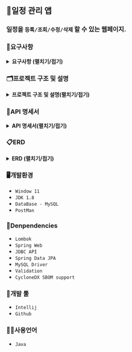 ## 📆일정 관리 앱
### 일정을 `등록/조회/수정/삭제` 할 수 있는 웹페이지.

### 📖요구사항
<details><summary><b>요구사항 (펼치기/접기)</b></summary>

1. 사용자 관리
    - 사용자 등록
        - `이메일`, `이름`, `비밀번호`을 입력받아 사용자를 생성한다.
        - 생성시 `등록일`을 자동으로 입력한다.
        - 비밀번호는 `DB`에 `암호화`하여 저장된다.
        - 유저의 권한을 등록한다. (`관리자`, `일반 사용자`)
    - 사용자 조회
        - `JWT`과 `필터`를 사용하여 로그인 기능을 구현한다.
        - `회원가입`과 `로그인`을 제외한 모든 요청에서 `토큰`을 활용하여 인증 처리한다.
    - 사용자 수정
        - 사용자 정보를 `수정`할 수 있다. 
        - 수정시 `수정날짜`를 자동으로 갱신한다.
    - 사용자 삭제
        - 탈퇴 버튼을 클릭하여 탈퇴한다.
        - `탈퇴한 회원`과 `연관된 게시글`을 모두 삭제한다.
2. 일정 관리
    - 일정 등록
        - `로그인`한 회원에 한해서 게시글을 작성할 수 있다.
        - `제목`, `내용`을 입력하여 일정을 등록한다.
        - `작성/수정일`은 날짜와 시간을 모두 포함한 형태이다.
        - 등록시 외부 `API`를 활용하여 `날씨`를 등록한다.
    - 일정 조회
        - 모든 일정을 조회할 수 있다.
        - `수정일`을 기준으로 내림차순 정렬한다.
        - 한페이지에 사용자가 `선택한 갯수`만큼 일정을 표시한다.
        - 기본 페이지 크기는 `10`이다.
    - 일정 수정
        - 선택한 일정의 `할일`을 수정할 수 있다.
        - `관리자 권한`을 가진 유저만 일정을 `수정`할 수 있다.
    - 일정 삭제
        - `선택한 일정`을 삭제한다.
        - 삭제할땐 `비밀번호`를 함께 입력해야 한다.
        - `관리자 권한`을 가진 유저만 일정을 `삭제`할 수 있다.
        - 연관된 `댓글`을 모두 삭제한다.
3. 댓글 관리
    - 생성된 일정에 `댓글`을 남길 수 있다.
    - 댓글을 `조회`, `수정`, `삭제`할 수 있다.
    - 본인이 작성한 댓글만 `삭제`할 수 있다.
</details>

### 🗂️프로젝트 구조 및 설명
<details><summary><b>프로젝트 구조 및 설명(펼치기/접기)</b></summary> 

```bash
'src'                                                           # 일정 관리 프로젝트 관련 패키지와 소스 코드를 모아놓은 폴더 
 ├── 'main'
 │   └── 'java.com.sparta.schedule_project'                     # 일정 관리 프로젝트 
 │        ├── ScheduleProjectApplication.java                   # 시작 함수가 있는 class 
 │        │
 │        ├── 'config'                                          # 프로젝트 설정 관련 class들을 모아놓은 폴더
 │        │    ├── PasswordEncoder.java                         # 비밀번호에 대한 암호화 및 대조 기능을 지원하는 class
 │        │    ├── RestTemplateConfig.java                      # RestTemplate 설정 class
 │        │    └── TokenProviderConfig.java                     # TokenProvider 설정 class
 │        │
 │        ├── 'enums'                                           # 프로젝트에서 사용되는 enum들을 모아놓은 폴더
 │        │    ├── AuthType.java                                # 용자 권한 종류를 나타내는 enum
 │        │    ├── LoginType.java                               # 로그인 방식을 나타내는 enum
 │        │    ├── ResponseCode.java                            # API 응답 시 사용되는 상태 코드와 메시지를 정의하는 enum
 │        │    └── TokenType.java                               # 큰을 어디에 넣을지 나타내는 enum
 │        │
 │        ├── 'util'                                            # 토큰 관련 클래스들을 모아놓은 폴더
 │        │    ├── 'token'                                      # 토큰 관련 클래스들을 모아놓은 폴더
 │        │    │     ├── TokenProvider.java                     # 상속받아 사용하는 TokenProvider interface
 │        │    │     ├── JwtCookieTokenProvider.java            # JWT를 이용하여 쿠키에 사용자 정보를 저장하고 인증을 처리하는 class
 │        │    │     ├── JwtHeaderTokenProvider.java            # JWT를 이용하여 헤더에 사용자 정보를 저장하고 인증을 처리하는 class
 │        │    │     └── JwtUtil.java                           # JWT 토큰 생성 및 검증을 수행하는 class
 │        │    ├── 'PasswordEncoder'                            # 프로젝트 설정 관련 class들을 모아놓은 폴더
 │        │    └── 'WeatherApiService'                          # 현재 날씨를 외부 API로부터 받아도는 서비스 class
 │        │ 
 │        ├── 'filter'                                          # 필터들을 모아놓은 폴더
 │        │    ├── AuthFilter.java                              # 인증 필터 (로그인 여부 확인 등)
 │        │    ├── ExceptionFilter.java                         # 예외처리 필터
 │        │    └── LoggingFilter.java                           # 로그 필터 (요청/응답 로그 기록)
 │        │
 │        ├── 'controller'                                      # 사용자 요청을 처리하기 위한 컨트롤러를 모아놓은 폴더 
 │        │    ├── ScheduleController.java                      # 일정 관련 요청을 처리하는 컨트롤러 class 
 │        │    ├── CommentController.java                       # 댓글 관련 요청을 처리하는 컨트롤러 class 
 │        │    └── UserController.java                          # 사용자 관련 요청을 처리하는 컨트롤러 class 
 │        │
 │        ├── 'dto'                                             # 데이터를 주고받기 위한 객체를 모아놓은 폴더 
 │        │    ├── 'request'                                    # 서버에 무언가 요청할때 사용되는 폴더 및 class들을 모아놓은 폴더
 │        │    │    ├── LoginRequestDto.java                    # 로그인을 요청할 때 사용하는 dto 
 │        │    │    ├── CreateUserRequestDto.java               # 사용자를 등록 요청할 때 사용하는 dto 
 │        │    │    ├── CreateScheduleRequestDto.java           # 일정 정보를 등록 요청할 때 사용하는 dto 
 │        │    │    ├── CreateCommentRequesthDto.java           # 댓글을 등록 요청할 때 사용하는 dto  
 │        │    │    ├── ModifyUserRequestDto.java               # 사용자를 수정할 때 사용하는 dto 
 │        │    │    ├── ModifyScheduleRequesthDto.java          # 일정을 수정할 때 사용하는 dto 
 │        │    │    └── ModifyCommentRequesthDto.java           # 댓글을 수정할 때 사용하는 dto
 │        │    │
 │        │    └── 'response'                                   # 서버에서 응답할때 사용되는 폴더 및 class들을 모아놓은 폴더
 │        │         ├── ResponseStatusDto.java                  # API응답 상태에 대한 정보를 제공하는 dto    
 │        │         ├── UserResponseDto.java                    # 서버로부터 사용자 요청 처리 결과를 받을 때 사용하는 class
 │        │         ├── UserDto.java                            # 사용자 dto class
 │        │         ├── ScheduleResponseDto.java                # 서버로부터 일정 요청 처리 결과를 받을 때 사용하는 class
 │        │         ├── ScheduleDto.java                        # 일정 dto class
 │        │         ├── CommentResponseDto.java                 # 서버로부터 댓글 요청 처리 결과를 받을 때 사용하는 class    
 │        │         ├── CommentDto.java                         # 댓글 dto class
 │        │         └── PageDto.java                            # 페이징 정보를 담는 dto class 
 │        │         
 │        ├── 'entity'                                          # DB와 매핑되는 엔티티 클래스들을 모아놓은 폴더 
 │        │    ├── Comment.java                                 # 댓글 entity 
 │        │    ├── Schedule.java                                # 일정 entity 
 │        │    ├── Timestamped.java                             # 자동으로 시간을 넣어주는 entity
 │        │    └── User.java                                    # 사용자 entity 
 │        │         
 │        ├── 'exception'                                       # 사용자 요청을 처리하기 위한 컨트롤러를 모아놓은 폴더 
 │        │    ├── GlobalExceptionHandler.java                  # 예외 처리 class
 │        │    └── ResponseException.java                       # API 응답 시 발생하는 예외를 나타내는 class 
 │        │         
 │        ├── 'repository'                                      # DB와 상호작용하는 레포지토리를 모아놓은 폴더 
 │        │    ├── ScheduleRepository.java                      # 일정을 저장하고 조회하는 기능을 제공하는 레포지토리 class 
 │        │    ├── CommentRepository.java                       # 일정을 저장하고 조회하는 기능을 제공하는 레포지토리 class 
 │        │    └── UserRepository.java                          # 사용자를 저장하고 조회하는 기능을 제공하는 레포지토리 class 
 │        │         
 │        └── 'service'                                         # 비즈니스 로직을 처리하는 서비스들을 모아놓은 폴더 
 │             ├── login.java                                   # 로그인 관련 서비스들을 모아놓은 폴더
 │             │   ├── DefaultLoginService.java                 # 기본 로그인 기능을 제공하는 서비스 class
 │             │   ├── KakaoLoginService.java                   # Kakao Social Login 기능을 제공하는 서비스 class
 │             │   ├── SocialLogin.java                         # 소셜 로그인 서비스의 공통적인 기능을 정의한 interface
 │             │   └── SocialLoginService.java                  # 다양한 소셜 로그인 서비스를 관리하는 class
 │             ├── ScheduleService.java                         # 일정 관련 비즈니스 로직을 처리하는 class 
 │             ├── CommentService.java                          # 댓글 관련 비즈니스 로직을 처리하는 class 
 │             └── UserService.java                             # 사용자 관련 비즈니스 로직을 처리하는 class 
 └── 'docs'                                                     # 일정 관리 프로젝트와 관련된 문서들을 모아놓은 폴더 
      ├── README.md                                             # 일정 관리 프로젝트에 대한 설명을 담은 파일 
      └── schedule.sql                                          # 일정 관리 프로젝트에서 사용되는 테스트 쿼리를 모은 파일
```
</details>

### 📑API 명세서
<details><summary><b>API 명세서(펼치기/접기)</b></summary>
<table>
    <tr>
        <th>api&nbsp;&nbsp;&nbsp;&nbsp;&nbsp;&nbsp;&nbsp;&nbsp;&nbsp;&nbsp;&nbsp;&nbsp;&nbsp;&nbsp;</th>
        <th>Method</th>
        <th>URL</th>
        <th>request header</th>
        <th>request</th>
        <th>response header</th>
        <th>response</th>                               
<th>status&nbsp;&nbsp;&nbsp;&nbsp;&nbsp;&nbsp;&nbsp;&nbsp;&nbsp;&nbsp;&nbsp;&nbsp;&nbsp;&nbsp;&nbsp;&nbsp;&nbsp;&nbsp;&nbsp;&nbsp;&nbsp;&nbsp;&nbsp;&nbsp;&nbsp;&nbsp;&nbsp;&nbsp;&nbsp;&nbsp;&nbsp;&nbsp;&nbsp;&nbsp;&nbsp;&nbsp;&nbsp;&nbsp;&nbsp;&nbsp;&nbsp;&nbsp;&nbsp;&nbsp;&nbsp;&nbsp;&nbsp;&nbsp;&nbsp;&nbsp;
        </th>
    </tr>
    <tr>
        <td><b>회원 가입</b></td>
        <td><span style=background-color:#786E12AA;font-weight:bold;>POST</span></td>
        <td><span>/api/signup</span></td>
        <td>RequestBody</td>
        <td><pre lang="json">{     
    "email": "hong@gmail.com",
    "password": "1q2w3e4r#",
    "name": "홍길동",
    "auth": "ADMIN"
}</pre></td>
        <td>application/json</td>
        <td><pre lang="json">{
    "message": "create user success",
    "status": 200
}</pre></td>
        <td>
            <span style=background-color:yellow;font-weight:bold;color:black;>201</span>: 사용자 정상등록<br/>
            <span style=background-color:skyblue;font-weight:bold;color:black;>409</span>: 중복된 이메일
        </td>
    </tr>
    <tr>
        <td><b>로그인</b></td>
        <td><span style=background-color:#786E12AA;font-weight:bold;>POST</span></td>
        <td><span>/api/login</span></td>
        <td>RequestBody</td>
        <td><pre lang="json">{
    "email" : "hong@email.com",
    "password" : "1q2w3e4r#"
}</pre></td>
        <td>application/json</td>
        <td><pre lang="json">{
    "message": "login success",
    "status": 201
}</pre></td>
        <td>
            <span style=background-color:yellow;font-weight:bold;color:black;>200</span>: 로그인 성공<br/>
            <span style=background-color:skyblue;font-weight:bold;color:black;>400</span>: 잘못된 값 입력<br/>
            <span style=background-color:skyblue;font-weight:bold;color:black;>401</span>: 일치하지 않는 비밀번호<br/>
            <span style=background-color:skyblue;font-weight:bold;color:black;>404</span>: 존재하지 않는 유저
        </td>
    </tr>
    <tr>
        <td><b>사용자<br/>정보 조회</b></td>
        <td><span style=background-color:#22741CAA;font-weight:bold;>GET</span></td>
        <td><span>/api<br/>/users/{userId}</span></td>
        <td>PathVariable</td>
        <td><code>N/A</code></td>
        <td>application/json</td>
        <td><pre lang="json">{
    "user": {
        "id": 1,
        "email": "hong@gmail.com",
        "password": "1q2w3e4r#",
        "name": "홍길동",
        "auth": "ADMIN"
    },
    "status": {
        "message": "search user success",
        "status": 200
    }
}</pre></td>
        <td>
            <span style=background-color:yellow;font-weight:bold;color:black;>200</span>: 사용자 정보 조회 성공<br/>
            <span style=background-color:skyblue;font-weight:bold;color:black;>400</span>: 토큰이 없음<br/>
            <span style=background-color:skyblue;font-weight:bold;color:black;>401</span>: 토큰 유효기간 만료<br/>
            <span style=background-color:skyblue;font-weight:bold;color:black;>401</span>: 지원하지 않는 토큰 형식<br/>
            <span style=background-color:skyblue;font-weight:bold;color:black;>403</span>: 권한이 없음<br/>
            <span style=background-color:skyblue;font-weight:bold;color:black;>404</span>: 존재하지 않는 유저<br/>
            <span style=background-color:skyblue;font-weight:bold;color:black;>404</span>: 잘못된 JWT 토큰
        </td>
    </tr>
    <tr>
        <td><b>사용자<br/>수정</b></td>
        <td><span style=background-color:#3B36CFAA;font-weight:bold;>PUT</span></td>
        <td><span>/api<br/>/users/{userId}</span></td>
        <td>PathVariable<br/>RequestBody</td>
        <td><pre lang="json">{    
    "userId": 1,        
    "password": "1q2w3e4r#",
    "name": "김길동"
}</pre></td>
        <td>application/json</td>
        <td><pre lang="json">{
    "message": "update user success",
    "status": 200
}</pre></td>
        <td>
            <span style=background-color:yellow;font-weight:bold;color:black;>200</span>: 사용자 정상수정<br/>
            <span style=background-color:skyblue;font-weight:bold;color:black;>400</span>: 잘못된 값 입력<br/>
            <span style=background-color:skyblue;font-weight:bold;color:black;>400</span>: 토큰이 없음<br/>
            <span style=background-color:skyblue;font-weight:bold;color:black;>401</span>: 토큰 유효기간 만료<br/>
            <span style=background-color:skyblue;font-weight:bold;color:black;>401</span>: 지원하지 않는 토큰 형식<br/>
            <span style=background-color:skyblue;font-weight:bold;color:black;>403</span>: 수정 권한이 없음<br/>
            <span style=background-color:skyblue;font-weight:bold;color:black;>404</span>: 존재하지 않는 유저<br/>
            <span style=background-color:skyblue;font-weight:bold;color:black;>404</span>: 잘못된 JWT 토큰
        </td>
    </tr>
    <tr>
        <td><b>사용자<br/>삭제</b></td>
        <td><span style=background-color:#CE3636AA;font-weight:bold;>DELETE</span></td>
        <td><span>/api<br/>/users/{userId}</span></td>
        <td>PathVariable</td>
        <td><code>N/A</code></td>
        <td>application/json</td>
        <td><pre lang="json">{
    "message": "delete user success",
    "status": 204
}</pre></td>
        <td>
            <span style=background-color:yellow;font-weight:bold;color:black;>204</span>: 사용자 정상삭제<br/>
            <span style=background-color:skyblue;font-weight:bold;color:black;>400</span>: 토큰이 없음<br/>
            <span style=background-color:skyblue;font-weight:bold;color:black;>401</span>: 토큰 유효기간 만료<br/>
            <span style=background-color:skyblue;font-weight:bold;color:black;>401</span>: 지원하지 않는 토큰 형식<br/>
            <span style=background-color:skyblue;font-weight:bold;color:black;>403</span>: 삭제 권한이 없음<br/>
            <span style=background-color:skyblue;font-weight:bold;color:black;>404</span>: 존재하지 않는 유저<br/>
            <span style=background-color:skyblue;font-weight:bold;color:black;>404</span>: 잘못된 JWT 토큰
        </td>
    </tr>
    <tr>
        <td><b>일정 등록</b></td>
        <td><span style=background-color:#786E12AA;font-weight:bold;>POST</span></td>
        <td><span>/api/{userId}<br/>/schedules</span></td>
        <td>PathVariable<br/>RequestBody</td>
        <td><pre lang="json">{
    "title": "제목제목제목",
    "content": "내용내용내용"
}</pre></td>
        <td>application/json</td>
        <td><pre lang="json">{
    "message": "create schedule success",
    "status": 201
}</pre></td>
        <td>
            <span style=background-color:yellow;font-weight:bold;color:black;>201</span>: 일정 정상등록<br/>
            <span style=background-color:skyblue;font-weight:bold;color:black;>400</span>: 토큰이 없음<br/>
            <span style=background-color:skyblue;font-weight:bold;color:black;>400</span>: 잘못된 내용 입력<br/>
            <span style=background-color:skyblue;font-weight:bold;color:black;>401</span>: 토큰 유효기간 만료<br/>
            <span style=background-color:skyblue;font-weight:bold;color:black;>401</span>: 지원하지 않는 토큰 형식<br/>
            <span style=background-color:skyblue;font-weight:bold;color:black;>404</span>: 잘못된 JWT 토큰
        </td>
    </tr>
    <tr>
        <td><b>일정 조회</b></td>
        <td><span style=background-color:#22741CAA;font-weight:bold;>GET</span></td>
        <td><span>/api/{userId}<br/>/schedules</span></td>
        <td>PathVariable<br/>RequestParam</td>
        <td><code>N/A</code></td>
        <td>allpication/json</td>
        <td><pre lang="json">{
    "schedules": [
        {
            "id": 3,
            "userId": 1,
            "userName": "홍길동",
            "title": "제목제목제목",
            "content": "내용내용내용",
            "weather": "맑다",
            "createDate": "2024-10-16T09:31:05.4463",
            "updateDate": "2024-10-16T09:31:05.4463"
        },
        {
            "id": 2,
            "userId": 1,
            "userName": "이길동",
            "title": "제목제목제목22",
            "content": "내용내용내용22",
            "weather": "맑다",
            "createDate": "2024-10-16T09:30:59.460334",
            "updateDate": "2024-10-16T09:30:59.460334"
        }
    ],
    "page": {
        "page": 1,
        "size": 2,
        "totalPage": 3
    },
    "status": {
        "state": 200,
        "message": "일정 조회 성공"
    }
}</pre></td>
        <td>
            <span style=background-color:yellow;font-weight:bold;color:black;>200</span>: 일정 정상조회<br/>
            <span style=background-color:skyblue;font-weight:bold;color:black;>400</span>: 토큰이 없음<br/>
            <span style=background-color:skyblue;font-weight:bold;color:black;>401</span>: 토큰 유효기간 만료<br/>
            <span style=background-color:skyblue;font-weight:bold;color:black;>401</span>: 지원하지 않는 토큰 형식<br/>
            <span style=background-color:skyblue;font-weight:bold;color:black;>404</span>: 잘못된 JWT 토큰
        </td>
    </tr>
    <tr>
        <td><b>일정 수정</b></td>
        <td><span style=background-color:#3B36CFAA;font-weight:bold;>PUT</span></td>
        <td><span>/api/{userId}<br/>/schedules/{scheduleId}</span></td>
        <td>PathVariable<br/>RequestBody</td>
        <td><pre lang="json">{
    "scheduleId": 1,
    "title" : "제목제목제목",
    "content" : "수정수정수정"
}</pre></td>
        <td>application/json</td>
        <td><pre lang="json">{
    "message": "update schedule success",
    "status": 200
}</pre></td>
        <td>
            <span style=background-color:yellow;font-weight:bold;color:black;>200</span>: 일정 정상수정<br/>
            <span style=background-color:skyblue;font-weight:bold;color:black;>400</span>: 토큰이 없음<br/>
            <span style=background-color:skyblue;font-weight:bold;color:black;>400</span>: 잘못된 값 입력<br/>
            <span style=background-color:skyblue;font-weight:bold;color:black;>401</span>: 토큰 유효기간 만료<br/>
            <span style=background-color:skyblue;font-weight:bold;color:black;>401</span>: 지원하지 않는 토큰 형식<br/>
            <span style=background-color:skyblue;font-weight:bold;color:black;>403</span>: 권한이 없음<br/>
            <span style=background-color:skyblue;font-weight:bold;color:black;>404</span>: 잘못된 JWT 토큰<br/>
            <span style=background-color:skyblue;font-weight:bold;color:black;>404</span>: 삭제된 일정
        </td>
    </tr>
    <tr>
        <td><b>일정 삭제</b></td>
        <td><span style=background-color:#CE3636AA;font-weight:bold;>DELETE</span></td>
        <td><span>/api/{userId}<br/>/schedules/{scheduleId}</span></td>
        <td>PathVariable</td>
        <td><code>N/A</code></td>
        <td>application/json</td>
        <td><pre lang="json">{
    "message": "delete schedule success",
    "status": 200
}</pre></td>
        <td>
            <span style=background-color:yellow;font-weight:bold;color:black;>200</span>: 일정 정상삭제<br/>
            <span style=background-color:skyblue;font-weight:bold;color:black;>400</span>: 토큰이 없음<br/>
            <span style=background-color:skyblue;font-weight:bold;color:black;>401</span>: 토큰 유효기간 만료<br/>
            <span style=background-color:skyblue;font-weight:bold;color:black;>401</span>: 지원하지 않는 토큰 형식<br/>
            <span style=background-color:skyblue;font-weight:bold;color:black;>403</span>: 권한이 없음<br/>
            <span style=background-color:skyblue;font-weight:bold;color:black;>404</span>: 잘못된 JWT 토큰<br/>
            <span style=background-color:skyblue;font-weight:bold;color:black;>404</span>: 삭제된 일정
        </td>
    </tr>
    <tr>
        <td><b>댓글 등록</b></td>
        <td><span style=background-color:#786E12AA;font-weight:bold;>POST</span></td>
        <td><span>/api/{userId}<br/>/schedule/{scheduleId}<br/>/comments</span></td>
        <td>PathVariable<br/>RequestBody</td>
        <td><pre lang="json">{     
    "scheduleId": 1,
    "content": "댓글댓글댓글"
}</pre></td>
        <td>application/json</td>
        <td><pre lang="json">{
    "message": "create comment success",
    "status": 201
}</pre></td>
        <td>
            <span style=background-color:yellow;font-weight:bold;color:black;>201</span>: 댓글 정상등록<br/>
            <span style=background-color:skyblue;font-weight:bold;color:black;>400</span>: 토큰이 없음<br/>
            <span style=background-color:skyblue;font-weight:bold;color:black;>400</span>: 잘못된 값 입력<br/>
            <span style=background-color:skyblue;font-weight:bold;color:black;>401</span>: 토큰 유효기간 만료<br/>
            <span style=background-color:skyblue;font-weight:bold;color:black;>401</span>: 지원하지 않는 토큰 형식<br/>
            <span style=background-color:skyblue;font-weight:bold;color:black;>403</span>: 권한이 없음<br/>
            <span style=background-color:skyblue;font-weight:bold;color:black;>404</span>: 잘못된 JWT 토큰
        </td>
    </tr>
        <tr>
        <td><b>일정 댓글 조회</b></td>
        <td><span style=background-color:#22741CAA;font-weight:bold;>GET</span></td>
        <td><span>/api/{userId}<br/>/schedule/{scheduleId}<br/>/comments</span></td>
        <td>PathVariable<br/>RequestParam</td>
        <td><code>N/A</code></td>
        <td>application/json</td>
        <td><pre lang="json">{
    "comment": [{
        "id": 1,
        "userId": 1,
        "scheduleId" : 1,
        "content" : "댓글댓글댓글",
        "createDate": "2022-10-16",
        "updateDate": "2022-10-20"
    },
    {
        "id": 2,
        "userId": 1,
        "scheduleId" : 1,
        "content" : "댓글댓글댓글22",
        "createDate": "2022-10-16",
        "updateDate": "2022-10-20"
    }],
    "page": {
        "page": 1,
        "size": 2,
        "totalPage": 3
    },
    "status": {
        "message": "search comment success",
        "status": 200
    },
}</pre></td>
        <td>
            <span style=background-color:yellow;font-weight:bold;color:black;>200</span>: 댓글 정상조회<br/>
            <span style=background-color:skyblue;font-weight:bold;color:black;>400</span>: 토큰이 없음<br/>
            <span style=background-color:skyblue;font-weight:bold;color:black;>401</span>: 토큰 유효기간 만료<br/>
            <span style=background-color:skyblue;font-weight:bold;color:black;>401</span>: 지원하지 않는 토큰 형식<br/>
            <span style=background-color:skyblue;font-weight:bold;color:black;>404</span>: 잘못된 JWT 토큰
        </td>
    </tr>
    <tr>
        <td><b>댓글 수정</b></td>
        <td><span style=background-color:#3B36CFAA;font-weight:bold;>PUT</span></td>
        <td><span>/api/{userId}<br/>/schedule/{scheduleId}<br/>/comments/{commentId}</span></td>
        <td>PathVariable<br/>RequestBody</td>
        <td><pre lang="json">{
    "commentId": 1,
    "content" : "댓글 수정수정수정"
}</pre></td>
        <td>application/json</td>
        <td><pre lang="json">{
    "message": "update comment success",
    "status": 200
}</pre></td>
        <td>
            <span style=background-color:yellow;font-weight:bold;color:black;>200</span>: 댓글 정상수정<br/>
            <span style=background-color:skyblue;font-weight:bold;color:black;>400</span>: 토큰이 없음<br/>
            <span style=background-color:skyblue;font-weight:bold;color:black;>400</span>: 잘못된 값 입력<br/>
            <span style=background-color:skyblue;font-weight:bold;color:black;>401</span>: 토큰 유효기간 만료<br/>
            <span style=background-color:skyblue;font-weight:bold;color:black;>401</span>: 지원하지 않는 토큰 형식<br/>
            <span style=background-color:skyblue;font-weight:bold;color:black;>403</span>: 권한이 없음<br/>
            <span style=background-color:skyblue;font-weight:bold;color:black;>404</span>: 잘못된 JWT 토큰<br/>
            <span style=background-color:skyblue;font-weight:bold;color:black;>404</span>: 삭제된 댓글
        </td>
    </tr>
    <tr>
        <td><b>댓글 삭제</b></td>
        <td><span style=background-color:#CE3636AA;font-weight:bold;>DELETE</span></td>
        <td><span>/api/{userId}<br/>/schedule/{scheduleId}<br/>/comments/{commentId}</span></td>
        <td>PathVariable</td>
        <td><code>N/A</code></td>
        <td>application/json</td>
        <td><pre lang="json">{
    "message": "delete comment success",
    "status": 204
}</pre></td>
        <td>
            <span style=background-color:yellow;font-weight:bold;color:black;>204</span>: 댓글 정상삭제<br/>
            <span style=background-color:skyblue;font-weight:bold;color:black;>400</span>: 토큰이 없음<br/>
            <span style=background-color:skyblue;font-weight:bold;color:black;>401</span>: 토큰 유효기간 만료<br/>
            <span style=background-color:skyblue;font-weight:bold;color:black;>401</span>: 지원하지 않는 토큰 형식<br/>
            <span style=background-color:skyblue;font-weight:bold;color:black;>403</span>: 권한이 없음<br/>
            <span style=background-color:skyblue;font-weight:bold;color:black;>404</span>: 잘못된 JWT 토큰<br/>
            <span style=background-color:skyblue;font-weight:bold;color:black;>404</span>: 삭제된 댓글
        </td>
    </tr>          
</table>
</details>

### 📋ERD
<details><summary><b>ERD (펼치기/접기)</b></summary>
<img src="images/erd.png"/>
</details>


### 🖥️개발환경
- `Window 11`
- `JDK 1.8`
- `DataBase - MySQL`
- `PostMan`

### 💫Denpendencies
- `Lombok`
- `Spring Web`
- `JDBC API`
- `Spring Data JPA`
- `MySQL Driver`
- `Validation`
- `CycloneDX SBOM support`

### 🔨개발 툴
- `Intellij`
- `Github`

### 🧑‍💻사용언어
- `Java`